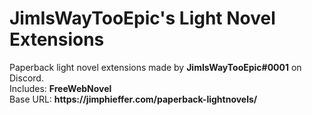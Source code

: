 <h1>JimIsWayTooEpic's Light Novel Extensions</h1>
Paperback light novel extensions made by <strong>JimIsWayTooEpic#0001</strong> on Discord.
<br>Includes: <strong>FreeWebNovel</strong>
<br>Base URL: <strong>https://jimphieffer.com/paperback-lightnovels/</strong>
